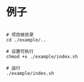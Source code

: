 # 例子

```shell

# 项目根目录
cd ./example/..

# 设置可执行
chmod +x ./example/index.sh 

# 运行
./example/index.sh

```


